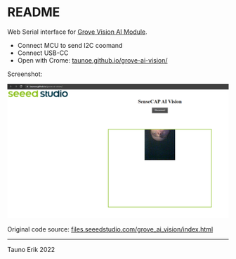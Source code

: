 # README

Web Serial interface for [Grove Vision AI Module](https://github.com/taunoe/grove-vision-ai).

- Connect MCU to send I2C coomand
- Connect USB-CC
- Open with Crome: [taunoe.github.io/grove-ai-vision/](taunoe.github.io/grove-ai-vision/)

Screenshot:

![Web interface](img/2022-12-18%20212049.png)

Original code source: [files.seeedstudio.com/grove_ai_vision/index.html](https://files.seeedstudio.com/grove_ai_vision/index.html)
____
Tauno Erik 2022